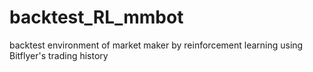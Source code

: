 # backtest_RL_mmbot
backtest environment of market maker by reinforcement learning using Bitflyer's trading history
